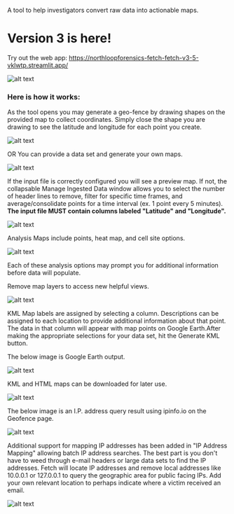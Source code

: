 A tool to help investigators convert raw data into actionable maps. 

# Version 3 is here!

Try out the web app: https://northloopforensics-fetch-fetch-v3-5-vklwtp.streamlit.app/

![alt text](https://user-images.githubusercontent.com/73806121/228633379-85d9099e-33b9-4ccf-841f-9f012e994a85.png)

### Here is how it works:

As the tool opens you may generate a geo-fence by drawing shapes on the provided map to collect coordinates. Simply close the shape you are drawing to see the latitude and longitude for each point you create. 

![alt text](https://user-images.githubusercontent.com/73806121/228658331-31734cbf-5ee8-4ce9-b3c3-68b76b802609.png)

OR  You can provide a data set and generate your own maps.

![alt text](https://user-images.githubusercontent.com/73806121/228634875-80765455-a23b-48a2-abe7-80dc9c930c8b.png)

If the input file is correctly configured you will see a preview map. If not, the collapsable Manage Ingested Data window allows you to select the number of header lines to remove, filter for specific time frames, and average/consolidate points for a time interval (ex. 1 point every 5 minutes).  **The input file MUST contain columns labeled "Latitude" and "Longitude".**

![alt text](https://user-images.githubusercontent.com/73806121/228635721-460059b3-dab4-4f1f-b652-6c9f586df7ab.png)

Analysis Maps include points, heat map, and cell site options.

![alt text](https://user-images.githubusercontent.com/73806121/228637473-05096005-f11b-46f1-bf14-58629ef7e2c0.png)

Each of these analysis options may prompt you for additional information before data will populate. 

Remove map layers to access new helpful views.

![alt text](https://user-images.githubusercontent.com/73806121/228639100-54afb552-2309-4f5c-80a4-1e82b46ef334.png)

KML Map labels are assigned by selecting a column. Descriptions can be assigned to each location to provide additional information about that point. The data in that column will appear with map points on Google Earth.After making the appropriate selections for your data set, hit the Generate KML button.  

The below image is Google Earth output.

![alt text](https://user-images.githubusercontent.com/73806121/216791825-56539e9d-67fc-483c-b8b7-1052e5805f0b.png)

KML and HTML maps can be downloaded for later use.

![alt text](https://user-images.githubusercontent.com/73806121/228637714-52c48ce7-6400-491c-a58e-7cd537fcab3d.png)

The below image is an I.P. address query result using ipinfo.io on the Geofence page.

![alt text](https://user-images.githubusercontent.com/73806121/228654864-60173577-0cfc-4ab7-bcab-a8eabd65d764.png)

Additional support for mapping IP addresses has been added in "IP Address Mapping" allowing batch IP address searches. The best part is you don't have to weed through e-mail headers or large data sets to find the IP addresses.  Fetch will locate IP addresses and remove local addresses like 10.0.0.1 or 127.0.0.1 to query the geographic area for public facing IPs. Add your own relevant location to perhaps indicate where a victim received an email.

![alt text](https://github.com/northloopforensics/Fetch/assets/73806121/ff4c2a98-eb86-4b6c-ad9d-34aeeed25e5d)






